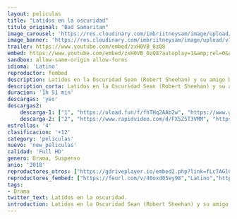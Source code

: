 ```yaml
---
layout: peliculas
title: "Latidos en la oscuridad"
titulo_original: "Bad Samaritan"
image_carousel: 'https://res.cloudinary.com/imbriitneysam/image/upload/v1542153150/latidos-poster-min.jpg'
image_banner: 'https://res.cloudinary.com/imbriitneysam/image/upload/v1542153150/latidos-banner-min.jpg'
trailer: https://www.youtube.com/embed/zxH0VB_0zQ8
embed: https://www.youtube.com/embed/zxH0VB_0zQ8?autoplay=1&amp;rel=0&amp;hd=1&border=0&wmode=opaque&enablejsapi=1&modestbranding=1&controls=1&showinfo=0
sandbox: allow-same-origin allow-forms
idioma: 'Latino'
reproductor: fembed
description: Latidos en la Oscuridad Sean (Robert Sheehan) y su amigo Derek (Carlito Olivero), son dos jóvenes que trabajan en el valet parking de un restaurante local y han desarrollado una estafa brillante para robar las casas de los clientes mientras ellos comen. Las cosas van bien hasta que uno de ellos roba al cliente equivocado, Cale Erendreich (David Tennant) y descubre que tiene a una mujer cautiva en su casa. Temeroso de ir a prisión, deja a la mujer y regresa el auto al restaurante. Lleno de culpa, llama a la policía, que no descubre nada en la casa de Erendreich. Ahora, el joven valet debe soportar la ira del secuestrador que busca vengarse de él, mientras trata desesperadamente de encontrar y rescatar a la mujer cautiva que dejó atrás.
description_corta: Latidos en la Oscuridad Sean (Robert Sheehan) y su amigo Derek (Carlito Olivero), son dos jóvenes que trabajan en el valet parking de un restaurante local y han desarrollado una estafa brillante para robar las casas de los clientes mientras ellos comen. Las cosas van bien hasta que..
duracion: '1h 51 min'
descargas: 'yes'
descargas2:
    descarga-1: ["1", "https://oload.fun/f/fhTHq2AAb2w", "https://www.google.com/s2/favicons?domain=openload.co","OpenLoad","https://res.cloudinary.com/imbriitneysam/image/upload/v1541473684/mexico.png", "Latino", "Full HD"]
    descarga-2: ["2", "https://www.rapidvideo.com/d/FX5Z5T3VMM", "https://www.google.com/s2/favicons?domain=www.rapidvideo.com","RapidVideo","https://res.cloudinary.com/imbriitneysam/image/upload/v1541473684/mexico.png", "Latino", "Full HD"]
estrellas: '4'
clasificacion: '+12'
category: 'peliculas'
nuevo: 'new_peliculas'
calidad: 'Full HD'
genero: Drama, Suspenso
anio: '2018'
reproductores_otros: ["https://gdriveplayer.io/embed2.php?link=fLcTAGlCzH56YBHs80Y00A7oJnM6KtWqHJL0vVpQcJQQa%252BAq1DbVSfO9t%252FWKGWsdyeIMPFe47bCtugPnuqmr8j51%252BFqkDvrPNudfU13hisxtW%252FN5kdkykKGiPNA4dyYIpIt70VkzPSVIqapiXkEbX8UgpFjWYb%252Bi8x8y89rNBUzfQzM2X9u3C%252FpM9p36XSWGeuBuY8KHDP1YPKu5WpDuZ9","Latino","https://gdriveplayer.io/embed2.php?link=M48DJFNZ1Dl6ZL81rYFhVgNHBK9aAgI0u%252FZBHaYZ8vzyszljF779B4dRQKhPO8bCoE4qFLRmRs%252FxbI%252FJc6wArx7uRjQ8tLl%252FhuJGr%252FjA5y3Cj%252Ftzm3iK%252B%252FFHn%252BjoRm11aHFnZ4OI1M20bwx8KwktT4taMXAFeSmbex8urP1ipS6jjDxPG5XYXav5Eff3Qm34QrXumvQ0dYgahE9pc6OYLR","Latino"]
reproductores_fembed: ["https://feurl.com/v/40oxd05ey98","Latino","https://feurl.com/v/ryjplbep-epdkz2","Latino"]
tags:
- Drama
twitter_text: Latidos en la oscuridad.
introduction: Latidos en la Oscuridad Sean (Robert Sheehan) y su amigo Derek (Carlito Olivero), son dos jóvenes que trabajan en el valet parking de un restaurante local y han desarrollado una estafa brillante para robar las casas de los clientes mientras ellos comen. Las cosas van bien hasta que..
---
```



 







